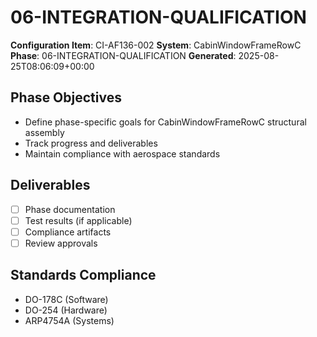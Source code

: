 # 06-INTEGRATION-QUALIFICATION

**Configuration Item**: CI-AF136-002
**System**: CabinWindowFrameRowC
**Phase**: 06-INTEGRATION-QUALIFICATION
**Generated**: 2025-08-25T08:06:09+00:00

## Phase Objectives
- Define phase-specific goals for CabinWindowFrameRowC structural assembly
- Track progress and deliverables
- Maintain compliance with aerospace standards

## Deliverables
- [ ] Phase documentation
- [ ] Test results (if applicable)
- [ ] Compliance artifacts
- [ ] Review approvals

## Standards Compliance
- DO-178C (Software)
- DO-254 (Hardware)
- ARP4754A (Systems)

